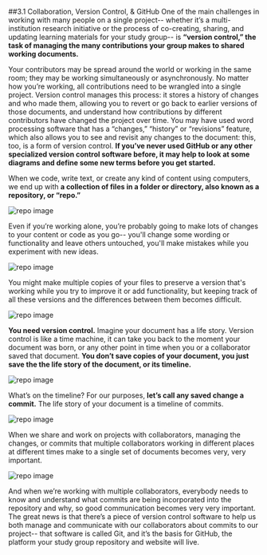 ##3.1 Collaboration, Version Control, & GitHub
One of the main challenges in working with many people on a single project-- whether it’s a multi-institution research initiative or the process of co-creating, sharing, and updating learning materials for your study group-- is  **“version control,” the task of managing the many contributions your group makes to shared working documents.** 

Your contributors may be spread around the world or working in the same room; they may be working simultaneously or asynchronously. No matter how you’re working, all contributions need to be wrangled into a single project. Version control manages this process: it stores a history of changes and who made them, allowing you to revert or go back to earlier versions of those documents, and understand how contributions by different contributors have changed the project over time. You may have used word processing software that has a “changes,” “history” or “revisions” feature, which also allows you to see and revisit any changes to the document:  this, too, is a form of version control. **If you’ve never used GitHub or any other specialized version control software before, it may help to look at some diagrams and define some new terms before you get started.**

When we code, write text, or create any kind of content using computers, we end up with **a collection of files in a folder or directory, also known as a repository, or “repo.”**

![repo image](https://raw.githubusercontent.com/mozillascience/study-group-onboarding/master/images/gh04.png)

Even if you’re working alone, you’re probably going to make lots of changes to your content or code as you go-- you'll change some wording or functionality and leave others untouched, you'll make mistakes while you experiment with new ideas.

![repo image](https://raw.githubusercontent.com/mozillascience/study-group-onboarding/master/images/gh05.png)


You might make multiple copies of your files to preserve a version that's working while you try to improve it or add functionality, but keeping track of all these versions and the differences between them becomes difficult.

![repo image](https://raw.githubusercontent.com/mozillascience/study-group-onboarding/blob/master/images/gh06.png)

**You need version control.** Imagine your document has a life story. Version control is like a time machine, it can take you back to the moment your document was born, or any other point in time when you or a collaborator saved that document. **You don’t save copies of your document, you just save the the life story of the document, or its timeline.** 

![repo image](https://raw.githubusercontent.com/mozillascience/study-group-onboarding/blob/master/images/gh07.png)

What’s on the timeline? For our purposes, **let’s call any saved change a commit.**  The life story of your document is a timeline of commits. 

![repo image](https://raw.githubusercontent.com/mozillascience/study-group-onboarding/blob/master/images/gh08.png)

When we share and work on projects with collaborators, managing  the changes, or commits that multiple collaborators working in different places at different times make to a single set of documents becomes very, very important. 

![repo image](https://raw.githubusercontent.com/mozillascience/study-group-onboarding/blob/master/images/gh09.png)

And when we’re working with multiple collaborators, everybody needs to know and understand what commits are being incorporated into the repository and why, so good communication becomes very very important. The great news is that there’s a piece of version control software to help us both manage and communicate with our collaborators about commits to our project-- that software is called Git, and it’s the basis for GitHub, the platform your study group repository and website will live. 
